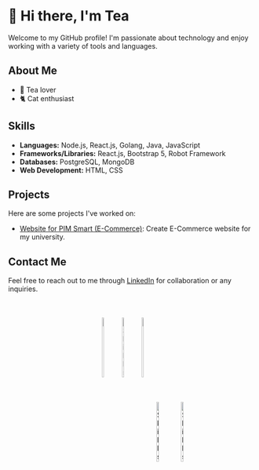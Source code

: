 # 👋 Hi there, I'm Tea

Welcome to my GitHub profile! I'm passionate about technology and enjoy working with a variety of tools and languages.

## About Me

- 🍵 Tea lover
- 🐈 Cat enthusiast

## Skills

- **Languages:** Node.js, React.js, Golang, Java, JavaScript
- **Frameworks/Libraries:** React.js, Bootstrap 5, Robot Framework
- **Databases:** PostgreSQL, MongoDB
- **Web Development:** HTML, CSS

## Projects

Here are some projects I've worked on:

- [Website for PIM Smart (E-Commerce)](https://github.com/tealerr/pim-webshop): Create E-Commerce website for my university.


## Contact Me

Feel free to reach out to me through [LinkedIn](https://www.linkedin.com/in/teeramate-kantima-855057225/) for collaboration or any inquiries.

<div style="display: flex; justify-content: center; margin: 50px;">
    <img src="https://go.dev/blog/go-brand/Go-Logo/PNG/Go-Logo_Blue.png" alt="Skills" width="10%">
    <img src="https://cdn-icons-png.flaticon.com/512/5968/5968292.png" alt="Skills" width="10%" style="border-radius= 20%">
    <img src="https://cdn.iconscout.com/icon/free/png-256/free-java-60-1174953.png" alt="Skills" width="10%">
</div>

<div style="display: flex; justify-content: center;">
    <img src="https://static-00.iconduck.com/assets.00/node-js-icon-454x512-nztofx17.png" alt="Skills" width="10%" style="margin-left: 200px">
    <img src="https://static-00.iconduck.com/assets.00/robotframework-icon-512x512-wdkxkz5h.png" alt="Skills" width="10%">
</div>



